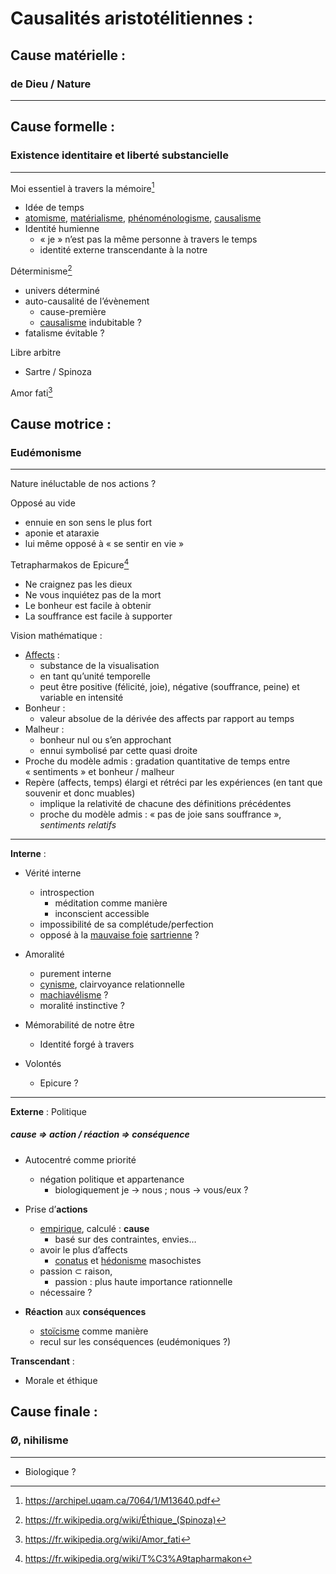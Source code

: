 # Causalités aristotélitiennes :

## Cause matérielle : 
### de Dieu / Nature 
---

## Cause formelle : 
### Existence identitaire et liberté substancielle 
---

Moi essentiel à travers la mémoire[^1]

* Idée de temps
* [atomisme][atomisme], [matérialisme][matérialisme], [phénoménologisme][phénoménologisme], [causalisme][causalisme] 
* Identité humienne
    * « je » n’est pas la même personne à travers le temps
    * identité externe transcendante à la notre

Déterminisme[^2]
* univers déterminé
* auto-causalité de l’évènement
    * cause-première 
    * [causalisme][causalisme] indubitable ?
* fatalisme évitable ?

Libre arbitre
* Sartre / Spinoza

Amor fati[^3]

## Cause motrice : 
### Eudémonisme
---

Nature inéluctable de nos actions ?

Opposé au vide
* ennuie en son sens le plus fort
* aponie et ataraxie
* lui même opposé à « se sentir en vie »

Tetrapharmakos de Epicure[^4]
* Ne craignez pas les dieux
* Ne vous inquiétez pas de la mort
* Le bonheur est facile à obtenir 
* La souffrance est facile à supporter

Vision mathématique :
* [Affects][affects] : 
    * substance de la visualisation
    * en tant qu’unité temporelle
    * peut être positive (félicité, joie), négative (souffrance, peine) et variable en intensité
* Bonheur : 
    * valeur absolue de la dérivée des affects par rapport au temps 
* Malheur : 
    * bonheur nul ou s’en approchant
    * ennui symbolisé par cette quasi droite
* Proche du modèle admis : gradation quantitative de temps entre « sentiments » et bonheur / malheur
* Repère (affects, temps) élargi et rétréci par les expériences (en tant que souvenir et donc muables) 
    * implique la relativité de chacune des définitions précédentes
    * proche du modèle admis : « pas de joie sans souffrance », *sentiments relatifs*

---

**Interne** :

* Vérité interne
    * introspection
        * méditation comme manière
        * inconscient accessible 
    * impossibilité de sa complétude/perfection
    * opposé à la [mauvaise foie][foie] [sartrienne][sartre] ?

* Amoralité
    * purement interne
    * [cynisme][cynisme], clairvoyance relationnelle
    * [machiavélisme][machiavélisme] ? 
    * moralité instinctive ?

* Mémorabilité de notre être 
    * Identité forgé à travers

* Volontés
    * Epicure ?

---

**Externe** : Politique
##### *cause* ⇒ *action* / *réaction* ⇒ *conséquence*

* Autocentré comme priorité
    * négation politique et appartenance 
        * biologiquement je → nous ; nous → vous/eux  ?

* Prise d’**actions** 
    * [empirique][empirisme], calculé : **cause**
        * basé sur des contraintes, envies…
    * avoir le plus d’affects
        * [conatus][conatus] et [hédonisme][hédonisme] masochistes 
    * passion ⊂ raison,
        * passion : plus haute importance rationnelle
    * nécessaire ? 

* **Réaction** aux **conséquences**
    * [stoïcisme][stoïcisme] comme manière	
    * recul sur les conséquences (eudémoniques ?)

**Transcendant** :

* Morale et éthique

## Cause finale :
### Ø, nihilisme
---

* Biologique ?




[^1]: https://archipel.uqam.ca/7064/1/M13640.pdf
[^2]: https://fr.wikipedia.org/wiki/Éthique_(Spinoza)
[^3]: https://fr.wikipedia.org/wiki/Amor_fati
[^4]: https://fr.wikipedia.org/wiki/T%C3%A9tapharmakon


[sartre]: https://www.youtube.com/watch?v=BjL5GWZN5eA
[atomisme]: https://fr.wikipedia.org/wiki/Atomisme "Atomisme"
[matérialisme]: https://fr.wikipedia.org/wiki/Mat%C3%A9rialisme "Matérialisme"
[phénoménologisme]: https://fr.wikipedia.org/wiki/Ph%C3%A9nom%C3%A9nologie "Phénoménologisme"
[causalisme]: https://fr.wikipedia.org/wiki/Causalisme "Causalisme"
[cynisme]: https://fr.wikipedia.org/wiki/Cynisme "Cynisme"
[foie]: https://fr.wikipedia.org/wiki/Mauvaise_foie_(philosophie) "Mauvaise foie"
[conatus]: https://fr.wikipedia.org/wiki/Conatus "Conatus"
[hédonisme]: https://fr.wikipedia.org/wiki/H%C3%A9donisme "Hédonisme"
[stoïcisme]: https://fr.wikipedia.org/wiki/Sto%C3%AFcisme "Stoïcisme"
[empirisme]: https://fr.wikipedia.org/wiki/Empirisme "Empirisme"
[machiavélisme]: https://fr.wikipedia.org/wiki/Machiav%C3%A9lisme "Machiavélisme"
[affects]: https://fr.wikipedia.org/wiki/Affect "Affect"